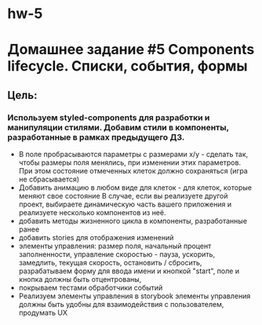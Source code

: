 # hw-5

# Домашнее задание #5 Components lifecycle. Списки, события, формы

## Цель:

### Используем styled-components для разработки и манипуляции стилями. Добавим стили в компоненты, разработанные в рамках предыдущего ДЗ.

- В поле пробрасываются параметры с размерами x/y - сделать так, чтобы размеры поля менялись, при изменении этих параметров. При этом состояние отмеченных клеток должно сохраняться (игра не сбрасывается)
- Добавить анимацию в любом виде для клеток - для клеток, которые меняют свое состояние В случае, если вы реализуете другой проект, выбираете динамическую часть вашего приложения и реализуете несколько компонентов из неё.
- добавить методы жизненного цикла в компоненты, разработанные ранее
- добавить stories для отображения изменений
- элементы управления: размер поля, начальный процент заполненности, управление скоростью - пауза, ускорить, замедлить, текущая скорость, остановить / сбросить, разрабатываем форму для ввода имени и кнопкой "start", поле и кнопка должны быть отцентрованы, 
- покрываем тестами обработчики событий
- Реализуем элементы управления в storybook элементы управления должны быть удобны для взаимодействия с пользователем, продумать UX

